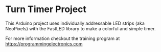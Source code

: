 # Turn Timer Project

This Arduino project uses individually addressable LED strips (aka NeoPixels) with the FastLED library to make a colorful and simple timer.

For more information checkout the training program at https://programmingelectronics.com
